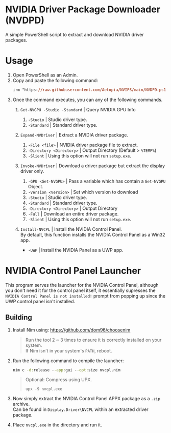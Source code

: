 # NVIDIA Driver Package Downloader (NVDPD)

A simple PowerShell script to extract and download NVIDIA driver packages.

# Usage

1. Open PowerShell as an Admin.
2. Copy and paste the following command:
    ```ps
    irm "https://raw.githubusercontent.com/Aetopia/NVIPS/main/NVDPD.ps1" | iex
    ```
3. Once the command executes, you can any of the following commands.
    1. `Get-NVGPU -Studio -Standard` | Query NVIDIA GPU Info
        1. `-Studio` | Studio driver type.
        2. `-Standard` | Standard driver type.

    2. `Expand-NVDriver` |  Extract a NVIDIA driver package.
        1. `-File <file>` | NVIDIA driver package file to extract. 
        2. `-Directory <Directory>` | Output Directory (Default > `%TEMP%`)
        3. `-Slient` | Using this option will not run `setup.exe`.

    3. `Invoke-NVDriver` | Download a driver package but extract the display driver only.
        1. `-GPU <Get-NVGPU>` | Pass a variable which has contain a `Get-NVGPU` Object.
        2. `-Version <Version>` | Set which version to download
        3. `-Studio` | Studio driver type.
        4. `-Standard` | Standard driver type.
        5. `-Directory <Directory>` | Output Directory
        6. `-Full` | Download an entire driver package. 
        7. `-Slient` | Using this option will not run `setup.exe`.
    
    4. `Install-NVCPL` | Install the NVIDIA Control Panel.                
        By default, this function installs the NVIDIA Control Panel as a Win32 app.            
        - `-UWP` | Install the NVIDIA Panel as a UWP app.

# NVIDIA Control Panel Launcher
This program serves the launcher for the NVIDIA Control Panel, although you don't need it for the control panel itself, it essentially supresses the `NVIDIA Control Panel is not installed!` prompt from popping up since the UWP control panel isn't installed.

## Building
1. Install Nim using: https://github.com/dom96/choosenim
    > Run the tool 2 ~ 3 times to ensure it is correctly installed on your system.          
    > If Nim isn't in your system's `PATH`, reboot.

2. Run the following command to compile the launcher:

   ```cmd
   nim c -d:release --app:gui --opt:size nvcpl.nim
   ```
   >Optional: Compress using UPX.
   >```
   >upx -9 nvcpl.exe
   >```
3. Now simply extract the NVIDIA Control Panel APPX package as a `.zip` archive.              
   Can be found in `Display.Driver\NVCPL` within an extracted driver package.
4. Place `nvcpl.exe` in the directory and run it.
